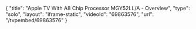 {
    "title": "Apple TV With A8 Chip Processor MGY52LL\/A - Overview",
    "type": "solo",
    "layout": "iframe-static",
    "videoId": "69863576",
    "url": "\/tvpembed\/69863576"
}